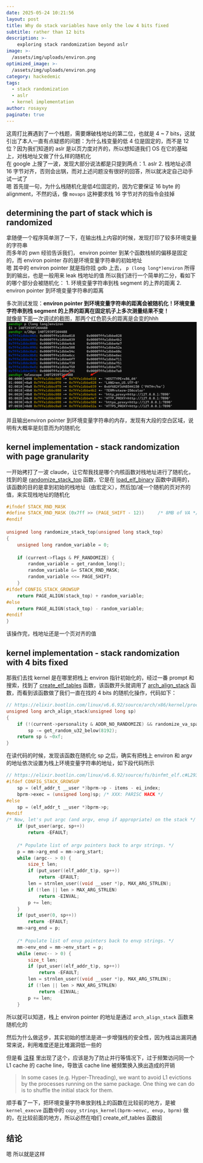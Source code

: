 ```yaml
---
date: 2025-05-24 10:21:56
layout: post
title: Why do stack variables have only the low 4 bits fixed
subtitle: rather than 12 bits
description: >-
    exploring stack randomization beyond aslr
image: >-
  /assets/img/uploads/environ.png
optimized_image: >-
  /assets/img/uploads/environ.png
category: hackedemic
tags:
  - stack randomization
  - aslr
  - kernel implementation
author: rosayxy
paginate: true
---
```

这周打比赛遇到了一个栈题，需要爆破栈地址的第二位，也就是 4 ~ 7 bits，这就引出了本人一直有点疑惑的问题：为什么栈变量的低 4 位是固定的，而不是 12 位？因为我们知道的 aslr 是以页力度对齐的，所以想知道我们 OS 在它的基础上，对栈地址又做了什么样的随机化   
在 google 上搜了一波，发现大部分说法都是只提到两点：1. aslr 2. 栈地址必须 16 字节对齐，否则会出锅，而对上述问题没有很好的回答，所以就决定自己动手试一试了        
嗯 首先提一句，为什么栈随机化是低4位固定的，因为它要保证 16 byte 的 alignment，不然的话，像 `movaps` 这种要求栈 16 字节对齐的指令会挂掉    

## determining the part of stack which is randomized

拿随便一个程序简单测了一下，在输出栈上内容的时候，发现打印了较多环境变量的字符串    
而多年的 pwn 经验告诉我们， environ pointer 到某个函数栈帧的偏移是固定的，而 environ pointer 存的是环境变量字符串的初始地址    
嗯 其中的 environ pointer 就是指你挂 gdb 上去， `p (long long*)environ` 所得到的输出，也是一般用来 leak 栈地址的值
所以我们进行一个简单的二分，看如下的哪个部分会被随机化： 1. 环境变量字符串到栈 segment 的上界的距离 2. environ pointer 到环境变量字符串的距离    

多次测试发现：**environ pointer 到环境变量字符串的距离会被随机化！环境变量字符串到栈 segment 的上界的距离在固定机子上多次测量结果不变！**    
就像是下面一次调试的截图，那两个红色箭头的距离是会变的hhh   
![alt_text](/assets/img/uploads/environ_output.png)

并且输出environ pointer 到环境变量字符串的内存，发现有大段的空白区域，说明有大概率是刻意而为的随机化    

## kernel implementation - stack randomization with page granularity
一开始拷打了一波 claude，让它帮我找是哪个内核函数对栈地址进行了随机化，找到的是 [randomize_stack_top](https://elixir.bootlin.com/linux/v6.6.70/source/mm/util.c#L322) 函数，它是在 [load_elf_binary](https://elixir.bootlin.com/linux/v6.6.70/source/fs/binfmt_elf.c#L823) 函数中调用的，该函数的目的是拿到初始的栈地址（由宏定义），然后加/减一个随机的页对齐的值，来实现栈地址的随机化   
```c
#ifndef STACK_RND_MASK
#define STACK_RND_MASK (0x7ff >> (PAGE_SHIFT - 12))     /* 8MB of VA */
#endif

unsigned long randomize_stack_top(unsigned long stack_top)
{
	unsigned long random_variable = 0;

	if (current->flags & PF_RANDOMIZE) {
		random_variable = get_random_long();
		random_variable &= STACK_RND_MASK;
		random_variable <<= PAGE_SHIFT;
	}
#ifdef CONFIG_STACK_GROWSUP
	return PAGE_ALIGN(stack_top) + random_variable;
#else
	return PAGE_ALIGN(stack_top) - random_variable;
#endif
}
```

该操作完，栈地址还是一个页对齐的值   

## kernel implementation - stack randomization with 4 bits fixed

那我们去找 kernel 是在哪里把栈上 environ 指针初始化的，经过一番 prompt 和搜索，找到了 [create_elf_tables](https://elixir.bootlin.com/linux/v6.6.92/source/fs/binfmt_elf.c#L156) 函数，该函数开头就调用了 [arch_align_stack](https://elixir.bootlin.com/linux/v6.6.92/source/arch/x86/kernel/process.c#L1029) 函数，而看到该函数做了我们一直在找的 4 bits 的随机化操作，代码如下：
```c
// https://elixir.bootlin.com/linux/v6.6.92/source/arch/x86/kernel/process.c#L1029
unsigned long arch_align_stack(unsigned long sp)
{
	if (!(current->personality & ADDR_NO_RANDOMIZE) && randomize_va_space)
		sp -= get_random_u32_below(8192);
	return sp & ~0xf;
}
```

在读代码的时候，发现该函数在随机化 sp 之后，确实有把栈上 environ 和 argv 的地址依次设置为栈上环境变量字符串的地址，如下段代码所示    
```c
// https://elixir.bootlin.com/linux/v6.6.92/source/fs/binfmt_elf.c#L293
#ifdef CONFIG_STACK_GROWSUP
	sp = (elf_addr_t __user *)bprm->p - items - ei_index;
	bprm->exec = (unsigned long)sp; /* XXX: PARISC HACK */
#else
	sp = (elf_addr_t __user *)bprm->p;
#endif
/* Now, let's put argc (and argv, envp if appropriate) on the stack */
	if (put_user(argc, sp++))
		return -EFAULT;

	/* Populate list of argv pointers back to argv strings. */
	p = mm->arg_end = mm->arg_start;
	while (argc-- > 0) {
		size_t len;
		if (put_user((elf_addr_t)p, sp++))
			return -EFAULT;
		len = strnlen_user((void __user *)p, MAX_ARG_STRLEN);
		if (!len || len > MAX_ARG_STRLEN)
			return -EINVAL;
		p += len;
	}
	if (put_user(0, sp++))
		return -EFAULT;
	mm->arg_end = p;

	/* Populate list of envp pointers back to envp strings. */
	mm->env_end = mm->env_start = p;
	while (envc-- > 0) {
		size_t len;
		if (put_user((elf_addr_t)p, sp++))
			return -EFAULT;
		len = strnlen_user((void __user *)p, MAX_ARG_STRLEN);
		if (!len || len > MAX_ARG_STRLEN)
			return -EINVAL;
		p += len;
	}
```
所以就可以知道，栈上 environ pointer 的地址是通过 `arch_align_stack` 函数来随机化的   

然后为什么做这步，其实初始的想法是进一步增强栈的安全性，因为栈溢出漏洞通常来说，利用难度还是比堆漏洞低一些的   

但是看 [注释](https://elixir.bootlin.com/linux/v6.6.92/source/fs/binfmt_elf.c#L178) 里出现了这个，应该是为了防止并行等情况下，过于频繁访问同一个 L1 cache 的 cache line，导致该 cache line 被频繁换入换出造成的开销   
> In some cases (e.g. Hyper-Threading), we want to avoid L1 evictions by the processes running on the same package. One thing we can do is to shuffle the initial stack for them.

顺手看了一下，把环境变量字符串放到栈上的函数在比较前的地方，是被 `kernel_execve` 函数中的 `copy_strings_kernel(bprm->envc, envp, bprm)` 做的，在比较前面的地方，所以必然在咱们 create_elf_tables 函数前   
## 结论
嗯 所以就是这样
